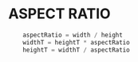 # ASPECT RATIO



```js
    aspectRatio = width / height
    widthT = heightT * aspectRatio
    heightT = widthT / aspectRatio
```
